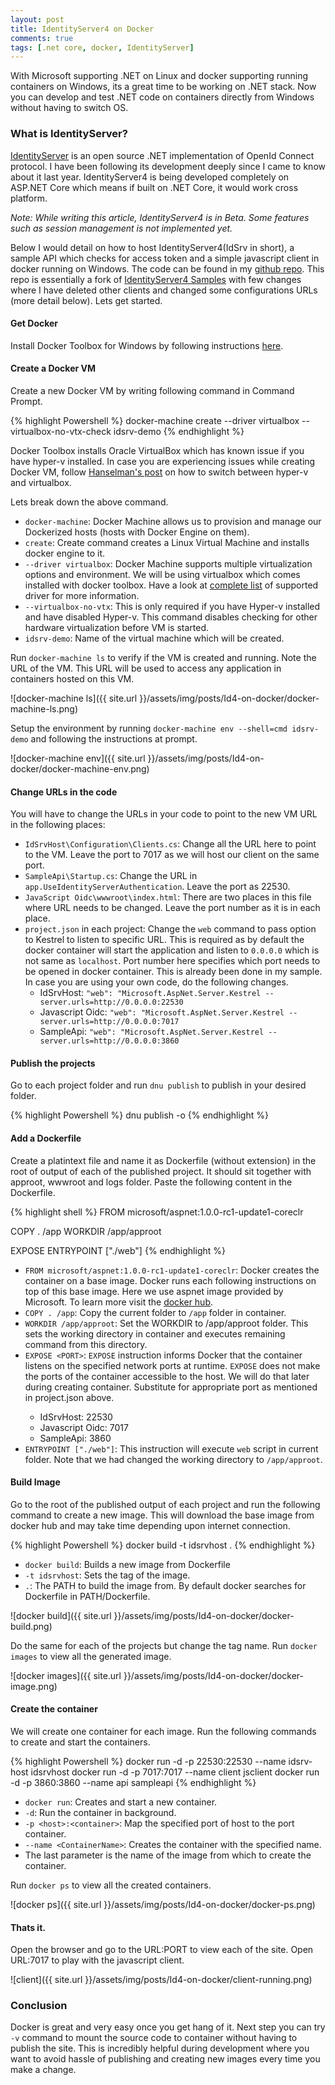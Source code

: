 ```yaml
---
layout: post
title: IdentityServer4 on Docker
comments: true
tags: [.net core, docker, IdentityServer]
---
```


With Microsoft supporting .NET on Linux and docker supporting running containers on Windows, its a great time to be working on .NET stack. Now you can develop and test .NET code on containers directly from Windows without having to switch OS.

### What is IdentityServer?

[IdentityServer](https://github.com/identityserver) is an open source .NET implementation of OpenId Connect protocol. I have been following its development deeply since I came to know about it last year. IdentityServer4 is being developed completely on ASP.NET Core which means if built on .NET Core, it would work cross platform.

*Note: While writing this article, IdentityServer4 is in Beta. Some features such as session management is not implemented yet.*


Below I would detail on how to host IdentityServer4(IdSrv in short), a sample API which checks for access token and a simple javascript client in docker running on Windows. The code can be found in my [github repo](https://github.com/ankitbko/IdentityServer4.DockerSample). This repo is essentially a fork of [IdentityServer4 Samples](https://github.com/IdentityServer/IdentityServer4.Samples) with few changes where I have deleted other clients and changed some configurations URLs (more detail below). Lets get started.


#### Get Docker

Install Docker Toolbox for Windows by following instructions [here](https://docs.docker.com/engine/installation/windows/).

#### Create a Docker VM

Create a new Docker VM by writing following command in Command Prompt.

{% highlight Powershell %}
docker-machine create --driver virtualbox --virtualbox-no-vtx-check idsrv-demo
{% endhighlight %}

Docker Toolbox installs Oracle VirtualBox which has known issue if you have hyper-v installed. In case you are experiencing issues while creating Docker VM, follow [Hanselman's post](http://www.hanselman.com/blog/SwitchEasilyBetweenVirtualBoxAndHyperVWithABCDEditBootEntryInWindows81.aspx) on how to switch between hyper-v and virtualbox.

Lets break down the above command.


* `docker-machine`: Docker Machine allows us to provision and manage our Dockerized hosts (hosts with Docker Engine on them). 
* `create`: Create command creates a Linux Virtual Machine and installs docker engine to it.
* `--driver virtualbox`: Docker Machine supports multiple virtualization options and environment. We will be using virtualbox which comes installed with docker toolbox. Have a look at [complete list](https://docs.docker.com/machine/drivers/) of supported driver for more information.
* `--virtualbox-no-vtx`: This is only required if you have Hyper-v installed and have disabled Hyper-v. This command disables checking for other hardware virtualization before VM is started.
* `idsrv-demo`: Name of the virtual machine which will be created.


Run `docker-machine ls` to verify if the VM is created and running. Note the URL of the VM. This URL will be used to access any application in containers hosted on this VM.

![docker-machine ls]({{ site.url }}/assets/img/posts/Id4-on-docker/docker-machine-ls.png)

Setup the environment by running `docker-machine env --shell=cmd idsrv-demo` and following the instructions at prompt.

![docker-machine env]({{ site.url }}/assets/img/posts/Id4-on-docker/docker-machine-env.png)

#### Change URLs in the code

You will have to change the URLs in your code to point to the new VM URL in the following places:

* `IdSrvHost\Configuration\Clients.cs`: Change all the URL here to point to the VM. Leave the port to 7017 as we will host our client on the same port.
* `SampleApi\Startup.cs`: Change the URL in `app.UseIdentityServerAuthentication`. Leave the port as 22530.
* `JavaScript Oidc\wwwroot\index.html`: There are two places in this file where URL needs to be changed. Leave the port number as it is in each place.
* `project.json` in each project: Change the `web` command to pass option to Kestrel to listen to specific URL. This is required as by default the docker container will start the application and listen to `0.0.0.0` which is not same as `localhost`. Port number here specifies which port needs to be opened in docker container. This is already been done in my sample. In case you are using your own code, do the following changes.
	* IdSrvHost: `"web": "Microsoft.AspNet.Server.Kestrel --server.urls=http://0.0.0.0:22530`
	* Javascript Oidc: `"web": "Microsoft.AspNet.Server.Kestrel --server.urls=http://0.0.0.0:7017`
	* SampleApi: `"web": "Microsoft.AspNet.Server.Kestrel --server.urls=http://0.0.0.0:3860`

#### Publish the projects

Go to each project folder and run `dnu publish` to publish in your desired folder.

{% highlight Powershell %}
dnu publish -o <Path to output directory>
{% endhighlight %}

#### Add a Dockerfile

Create a platintext file and name it as Dockerfile (without extension) in the root of  output of each of the published project. It should sit together with approot, wwwroot and logs folder.
Paste the following content in the Dockerfile.

{% highlight shell %}
FROM microsoft/aspnet:1.0.0-rc1-update1-coreclr

COPY . /app
WORKDIR /app/approot

EXPOSE <PORT>
ENTRYPOINT ["./web"]
{% endhighlight %}

* `FROM microsoft/aspnet:1.0.0-rc1-update1-coreclr`: Docker creates the container on a base image. Docker runs each following instructions on top of this base image. Here we use aspnet image provided by Microsoft. To learn more visit the [docker hub](https://hub.docker.com/r/microsoft/aspnet/).
* `COPY . /app`: Copy the current folder to `/app` folder in container.
* `WORKDIR /app/approot`: Set the WORKDIR to /app/approot folder. This sets the working directory in container and executes remaining command from this directory.
* `EXPOSE <PORT>`: `EXPOSE` instruction informs Docker that the container listens on the specified network ports at runtime. `EXPOSE` does not make the ports of the container accessible to the host. We will do that later during creating container. Substitute <PORT> for appropriate port as mentioned in project.json above.
	* IdSrvHost: 22530
	* Javascript Oidc: 7017
	* SampleApi: 3860
* `ENTRYPOINT ["./web"]`: This instruction will execute `web` script in current folder. Note that we had changed the working directory to `/app/approot`.

#### Build Image

Go to the root of the published output of each project and run the following command to create a new image. This will download the base image from docker hub and may take time depending upon internet connection.

{% highlight Powershell %}
docker build -t idsrvhost .
{% endhighlight %}

* `docker build`: Builds a new image from Dockerfile
* `-t idsrvhost`: Sets the tag of the image.
* `.`: The PATH to build the image from. By default docker searches for Dockerfile in PATH/Dockerfile.

![docker build]({{ site.url }}/assets/img/posts/Id4-on-docker/docker-build.png)

Do the same for each of the projects but change the tag name. Run `docker images` to view all the generated image.

![docker images]({{ site.url }}/assets/img/posts/Id4-on-docker/docker-image.png)

#### Create the container

We will create one container for each image. Run the following commands to create and start the containers.

{% highlight Powershell %}
docker run -d -p 22530:22530 --name idsrv-host idsrvhost
docker run -d -p 7017:7017 --name client jsclient
docker run -d -p 3860:3860 --name api sampleapi
{% endhighlight %}

* `docker run`: Creates and start a new container.
* `-d`: Run the container in background.
* `-p <host>:<container>`: Map the specified port of host to the port container.
* `--name <ContainerName>`: Creates the container with the specified name.
* The last parameter is the name of the image from which to create the container.

Run `docker ps` to view all the created containers.

![docker ps]({{ site.url }}/assets/img/posts/Id4-on-docker/docker-ps.png)

#### Thats it.

Open the browser and go to the URL:PORT to view each of the site. Open URL:7017 to play with the javascript client.

![client]({{ site.url }}/assets/img/posts/Id4-on-docker/client-running.png)

### Conclusion
Docker is great and very easy once you get hang of it. Next step you can try `-v` command to mount the source code to container without having to publish the site. This is incredibly helpful during development where you want to avoid hassle of publishing and creating new images every time you make a change.